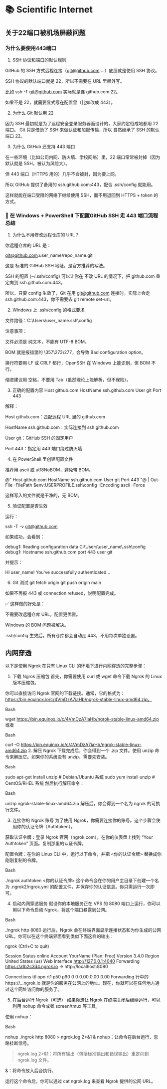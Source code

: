 # 📚 Scientific Internet

## 关于22端口被机场屏蔽问题

### 为什么要使用443端口
1. SSH 协议和端口的默认规则

GitHub 的 SSH 方式远程连接（git@github.com:...）底层就是使用 SSH 协议。

SSH 协议的默认端口就是 22，所以不需要在 URL 里额外写。

比如 ssh -T git@github.com 实际就是连 github.com:22。

如果不是 22，就需要显式写在配置里（比如改成 443）。

2. 为什么 Git 默认用 22

因为 SSH 最初就是为了远程安全登录服务器而设计的，大家约定俗成地都用 22 端口。
Git 只是借助了 SSH 来做认证和加密传输，所以 自然继承了 SSH 的默认端口 22。

3. 为什么 GitHub 还支持 443 端口

在一些环境（比如公司内网、防火墙、学校网络）里，22 端口常常被封掉（因为默认就是 SSH，被认为风险大）。

但 443 端口（HTTPS 用的）几乎不会被封，因为要上网。

所以 GitHub 提供了备用的 ssh.github.com:443，配合 .ssh/config 就能用。

这样就能在端口受限的网络下继续使用 SSH，而不用退回到 HTTPS + token 的方式。

### 🚀 在 Windows + PowerShell 下配置GitHub SSH 走 443 端口流程总结

1. 为什么不用修改远程仓库的 URL？

你远程仓库的 URL 是：

git@github.com:user_name/repo_name.git


这是 标准的 GitHub SSH 地址，是官方推荐的写法。

SSH 的配置 (~/.ssh/config) 可以让你在 不改 URL 的情况下，把 github.com 重定向到 ssh.github.com:443。

所以，只要 config 生效了，Git 在用 git@github.com 连接时，实际上会走 ssh.github.com:443，你不需要去 git remote set-url。

2. Windows 上 .ssh/config 的格式要求

文件路径：C:\Users\user_name\.ssh\config

注意事项：

文件必须是 纯文本，不能有 UTF-8 BOM。

BOM 就是报错里的 \357\273\277，会导致 Bad configuration option。

换行符要用 LF 或 CRLF 都行，OpenSSH 在 Windows 上能识别，但 BOM 不行。

缩进建议用 空格，不要用 Tab（虽然理论上能解析，但不保险）。

3. 正确的配置内容
Host github.com
    HostName ssh.github.com
    User git
    Port 443


解释：

Host github.com：匹配远程 URL 里的 github.com

HostName ssh.github.com：实际连接到 ssh.github.com

User git：GitHub SSH 的固定用户

Port 443：指定用 443 端口绕过防火墙

4. 在 PowerShell 里创建配置文件

推荐用 ascii 或 utf8NoBOM，避免带 BOM。

@"
Host github.com
    HostName ssh.github.com
    User git
    Port 443
"@ | Out-File -FilePath $env:USERPROFILE\.ssh\config -Encoding ascii -Force


这样写入的文件就是干净的，无 BOM。

5. 验证配置是否生效

运行：

ssh -T -v git@github.com


如果成功，会看到：

debug1: Reading configuration data C:\\Users\\user_name\\.ssh\\config
debug1: Hostname ssh.github.com port 443 user git


并提示：

Hi user_name! You've successfully authenticated...

6. Git 测试
git fetch origin
git push origin main


如果不再报 443 或 connection refused，说明配置完成。

✅ 这样做的好处是：

不需要改远程仓库 URL，配置更优雅。

Windows 的 BOM 问题被解决。

.ssh/config 生效后，所有仓库都会自动走 443，不用每次单独设置。

## 内网穿透
以下是使用 Ngrok 在只有 Linux CLI 的环境下进行内网穿透的完整步骤：

1. 下载 Ngrok 压缩包
首先，你需要使用 curl 或 wget 命令下载 Ngrok 的 Linux 版本压缩包。

你可以直接访问 Ngrok 官网的下载链接。通常，它的格式为：https://bin.equinox.io/c/4VmDzA7iaHb/ngrok-stable-linux-amd64.zip。

Bash

wget https://bin.equinox.io/c/4VmDzA7iaHb/ngrok-stable-linux-amd64.zip
或者

Bash

curl -O https://bin.equinox.io/c/4VmDzA7iaHb/ngrok-stable-linux-amd64.zip
2. 解压 Ngrok
下载完成后，你会得到一个 .zip 文件。使用 unzip 命令来解压它。如果你的系统没有 unzip，需要先安装。

Bash

sudo apt-get install unzip  # Debian/Ubuntu 系统
sudo yum install unzip      # CentOS/RHEL 系统
然后执行解压命令：

Bash

unzip ngrok-stable-linux-amd64.zip
解压后，你会得到一个名为 ngrok 的可执行文件。

3. 连接你的 Ngrok 账号
为了使用 Ngrok，你需要连接你的账号。这个步骤会使用你的认证令牌（Authtoken）。

获取认证令牌：登录 Ngrok 官网（ngrok.com），在你的仪表盘上找到 “Your Authtoken” 页面。复制那里的认证令牌。

配置令牌：在你的 Linux CLI 中，运行以下命令，并把 <你的认证令牌> 替换成你刚刚复制的令牌。

Bash

./ngrok authtoken <你的认证令牌>
这个命令会在你的用户主目录下创建一个名为 .ngrok2/ngrok.yml 的配置文件，并保存你的认证信息。你只需运行一次即可。

4. 启动内网穿透服务
假设你的本地服务正在 VPS 的 8080 端口上运行，你可以用以下命令启动 Ngrok，将这个端口暴露到公网。

Bash

./ngrok http 8080
运行后，Ngrok 会在终端界面显示连接状态和为你生成的公网 URL。你可以在这个终端界面看到类似下面这样的输出：

ngrok                                                                                                                                                                                                                                        (Ctrl+C to quit)

Session Status                online
Account                       YourName (Plan: Free)
Version                       3.4.0
Region                        United States (us)
Web Interface                 http://127.0.0.1:4040
Forwarding                    https://a1b2c3d4.ngrok.io -> http://localhost:8080

Connections                   ttl     opn     rt1     p50     p90
                              0       0       0.00    0.00    0.00
Forwarding 行中的 https://...ngrok.io 就是你的服务在公网上的地址。现在，你就可以在任何地方通过这个网址访问你的服务了。

5. 在后台运行 Ngrok（可选）
如果你想让 Ngrok 在终端关闭后继续运行，可以利用 nohup 命令或者 screen/tmux 等工具。

使用 nohup：

Bash

nohup ./ngrok http 8080 > ngrok.log 2>&1 &
nohup：让命令在后台运行，忽略挂断信号。

> ngrok.log 2>&1：将所有输出（包括标准输出和错误输出）重定向到 ngrok.log 文件。

&：将命令放入后台执行。

运行这个命令后，你可以通过 cat ngrok.log 来查看 Ngrok 提供的公网 URL。
